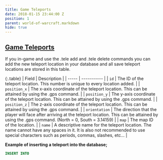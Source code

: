 ```yaml
---
title: Game Teleports
date: 2018-01-15 23:44:00 Z
position: 1
parent: world-of-warcraft.markdown
hide: true
---
```


## [Game Teleports](https://trinitycore.atlassian.net/wiki/spaces/tc/pages/2130150/game\+tele)

If you in-game and use the .tele add and .tele delete commands you can add the new teleport location in your database and all save teleport locations are stored in this table.

{:.table}
| Field | Description |
| ----- | ----------- |
| `id` | The ID of the teleport location. This number is unique to every location added. |
| `position_x` | The x-axis coordinate of the teleport location. This can be attained by using the .gps command. |
| `position_y` | The y-axis coordinate of the teleport location. This can be attained by using the .gps command. |
| `position_z` | The z-axis coordinate of the teleport location. This can be attained by using the .gps command. |
| `orientation` | The direction that the player will face after arriving at the teleport location. This can be attained by using the .gps command. (North = 0, South = 3.14159) |
| `map` | The map ID of the location. |
| `name` | A descriptive name for the teleport location. The name cannot have any spaces in it. It is also not recommended to use special characters such as periods, commas, slashes, etc... |


**Example of inserting a teleport into the database;**
```sql
INSERT INTO
```